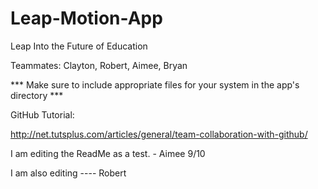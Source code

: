 Leap-Motion-App
===============

Leap Into the Future of Education

 Teammates: Clayton, Robert, Aimee, Bryan

*** Make sure to include appropriate files for your system in the app's directory ***

 GitHub Tutorial:

 http://net.tutsplus.com/articles/general/team-collaboration-with-github/


I am editing the ReadMe as a test. - Aimee 9/10

I am also editing ---- Robert 
